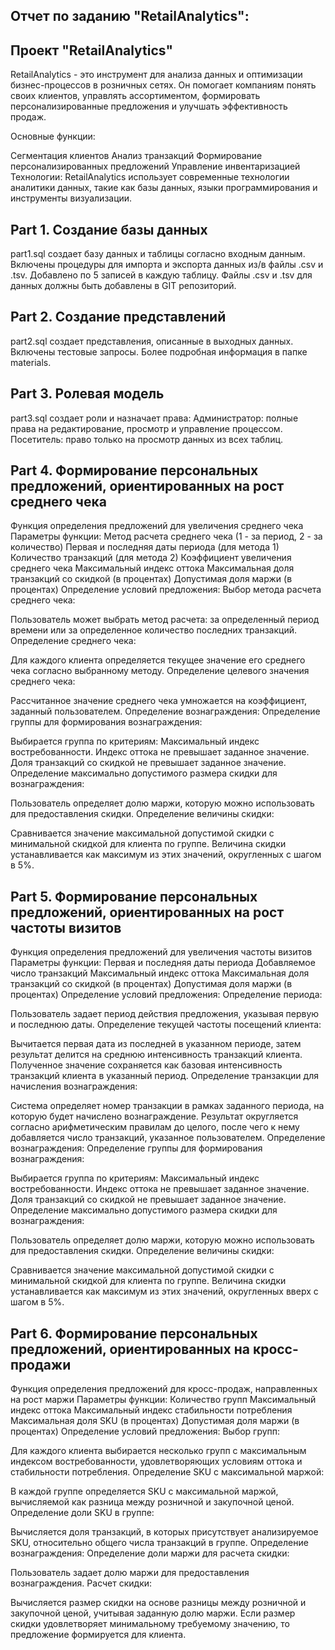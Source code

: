 ## Отчет по заданию "RetailAnalytics":



## Проект "RetailAnalytics"

RetailAnalytics - это инструмент для анализа данных и оптимизации бизнес-процессов в розничных сетях. Он помогает компаниям понять своих клиентов, управлять ассортиментом, формировать персонализированные предложения и улучшать эффективность продаж.

Основные функции:

Сегментация клиентов
Анализ транзакций
Формирование персонализированных предложений
Управление инвентаризацией
Технологии:
RetailAnalytics использует современные технологии аналитики данных, такие как базы данных, языки программирования и инструменты визуализации.

## Part 1. Создание базы данных

part1.sql создает базу данных и таблицы согласно входным данным.
Включены процедуры для импорта и экспорта данных из/в файлы .csv и .tsv.
Добавлено по 5 записей в каждую таблицу.
Файлы .csv и .tsv для данных должны быть добавлены в GIT репозиторий.

## Part 2. Создание представлений

part2.sql создает представления, описанные в выходных данных.
Включены тестовые запросы.
Более подробная информация в папке materials.

## Part 3. Ролевая модель

part3.sql создает роли и назначает права:
Администратор: полные права на редактирование, просмотр и управление процессом.
Посетитель: право только на просмотр данных из всех таблиц.

## Part 4. Формирование персональных предложений, ориентированных на рост среднего чека

Функция определения предложений для увеличения среднего чека
Параметры функции:
Метод расчета среднего чека (1 - за период, 2 - за количество)
Первая и последняя даты периода (для метода 1)
Количество транзакций (для метода 2)
Коэффициент увеличения среднего чека
Максимальный индекс оттока
Максимальная доля транзакций со скидкой (в процентах)
Допустимая доля маржи (в процентах)
Определение условий предложения:
Выбор метода расчета среднего чека:

Пользователь может выбрать метод расчета: за определенный период времени или за определенное количество последних транзакций.
Определение среднего чека:

Для каждого клиента определяется текущее значение его среднего чека согласно выбранному методу.
Определение целевого значения среднего чека:

Рассчитанное значение среднего чека умножается на коэффициент, заданный пользователем.
Определение вознаграждения:
Определение группы для формирования вознаграждения:

Выбирается группа по критериям:
Максимальный индекс востребованности.
Индекс оттока не превышает заданное значение.
Доля транзакций со скидкой не превышает заданное значение.
Определение максимально допустимого размера скидки для вознаграждения:

Пользователь определяет долю маржи, которую можно использовать для предоставления скидки.
Определение величины скидки:

Сравнивается значение максимальной допустимой скидки с минимальной скидкой для клиента по группе.
Величина скидки устанавливается как максимум из этих значений, округленных с шагом в 5%.

## Part 5. Формирование персональных предложений, ориентированных на рост частоты визитов

Функция определения предложений для увеличения частоты визитов
Параметры функции:
Первая и последняя даты периода
Добавляемое число транзакций
Максимальный индекс оттока
Максимальная доля транзакций со скидкой (в процентах)
Допустимая доля маржи (в процентах)
Определение условий предложения:
Определение периода:

Пользователь задает период действия предложения, указывая первую и последнюю даты.
Определение текущей частоты посещений клиента:

Вычитается первая дата из последней в указанном периоде, затем результат делится на среднюю интенсивность транзакций клиента. Полученное значение сохраняется как базовая интенсивность транзакций клиента в указанный период.
Определение транзакции для начисления вознаграждения:

Система определяет номер транзакции в рамках заданного периода, на которую будет начислено вознаграждение.
Результат округляется согласно арифметическим правилам до целого, после чего к нему добавляется число транзакций, указанное пользователем.
Определение вознаграждения:
Определение группы для формирования вознаграждения:

Выбирается группа по критериям:
Максимальный индекс востребованности.
Индекс оттока не превышает заданное значение.
Доля транзакций со скидкой не превышает заданное значение.
Определение максимально допустимого размера скидки для вознаграждения:

Пользователь определяет долю маржи, которую можно использовать для предоставления скидки.
Определение величины скидки:

Сравнивается значение максимальной допустимой скидки с минимальной скидкой для клиента по группе.
Величина скидки устанавливается как максимум из этих значений, округленных вверх с шагом в 5%.

## Part 6. Формирование персональных предложений, ориентированных на кросс-продажи

Функция определения предложений для кросс-продаж, направленных на рост маржи
Параметры функции:
Количество групп
Максимальный индекс оттока
Максимальный индекс стабильности потребления
Максимальная доля SKU (в процентах)
Допустимая доля маржи (в процентах)
Определение условий предложения:
Выбор групп:

Для каждого клиента выбирается несколько групп с максимальным индексом востребованности, удовлетворяющих условиям оттока и стабильности потребления.
Определение SKU с максимальной маржой:

В каждой группе определяется SKU с максимальной маржой, вычисляемой как разница между розничной и закупочной ценой.
Определение доли SKU в группе:

Вычисляется доля транзакций, в которых присутствует анализируемое SKU, относительно общего числа транзакций в группе.
Определение вознаграждения:
Определение доли маржи для расчета скидки:

Пользователь задает долю маржи для предоставления вознаграждения.
Расчет скидки:

Вычисляется размер скидки на основе разницы между розничной и закупочной ценой, учитывая заданную долю маржи.
Если размер скидки удовлетворяет минимальному требуемому значению, то предложение формируется для клиента.
